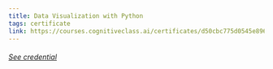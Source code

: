 ```yaml
---
title: Data Visualization with Python
tags: certificate
link: https://courses.cognitiveclass.ai/certificates/d50cbc775d0545e8962fbdc8e06362ef
---
```


<h6><a class='decor' href="{{page.link}}">See credential</a></h6>

